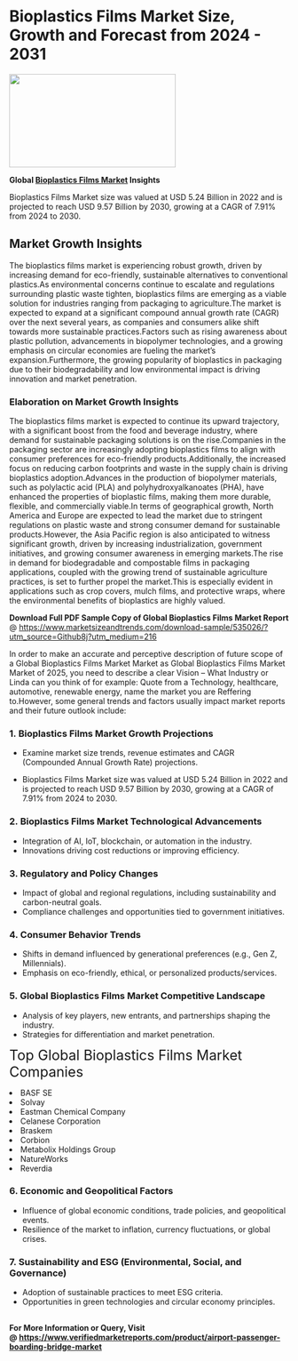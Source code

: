 <H1>Bioplastics Films Market Size, Growth and Forecast from 2024 - 2031</H1><img class="aligncenter size-medium wp-image-584254" src="https://thirdeyenews.in/wp-content/uploads/2024/09/Global-Market-Research-300x168.jpeg" alt="" width="300" height="168" /><p><strong>Global&nbsp;<a href="https://www.marketsizeandtrends.com/download-sample/535026/?utm_source=Github8j?utm_medium=216">Bioplastics Films Market</a> Insights</strong></p><p>Bioplastics Films Market size was valued at USD 5.24 Billion in 2022 and is projected to reach USD 9.57 Billion by 2030, growing at a CAGR of 7.91% from 2024 to 2030.</p><p><h2>Market Growth Insights</h2> The bioplastics films market is experiencing robust growth, driven by increasing demand for eco-friendly, sustainable alternatives to conventional plastics.As environmental concerns continue to escalate and regulations surrounding plastic waste tighten, bioplastics films are emerging as a viable solution for industries ranging from packaging to agriculture.The market is expected to expand at a significant compound annual growth rate (CAGR) over the next several years, as companies and consumers alike shift towards more sustainable practices.Factors such as rising awareness about plastic pollution, advancements in biopolymer technologies, and a growing emphasis on circular economies are fueling the market’s expansion.Furthermore, the growing popularity of bioplastics in packaging due to their biodegradability and low environmental impact is driving innovation and market penetration.<h3>Elaboration on Market Growth Insights</h3> The bioplastics films market is expected to continue its upward trajectory, with a significant boost from the food and beverage industry, where demand for sustainable packaging solutions is on the rise.Companies in the packaging sector are increasingly adopting bioplastics films to align with consumer preferences for eco-friendly products.Additionally, the increased focus on reducing carbon footprints and waste in the supply chain is driving bioplastics adoption.Advances in the production of biopolymer materials, such as polylactic acid (PLA) and polyhydroxyalkanoates (PHA), have enhanced the properties of bioplastic films, making them more durable, flexible, and commercially viable.In terms of geographical growth, North America and Europe are expected to lead the market due to stringent regulations on plastic waste and strong consumer demand for sustainable products.However, the Asia Pacific region is also anticipated to witness significant growth, driven by increasing industrialization, government initiatives, and growing consumer awareness in emerging markets.The rise in demand for biodegradable and compostable films in packaging applications, coupled with the growing trend of sustainable agriculture practices, is set to further propel the market.This is especially evident in applications such as crop covers, mulch films, and protective wraps, where the environmental benefits of bioplastics are highly valued.<p><span class=""><strong>Download Full PDF Sample Copy of Global Bioplastics Films Market Report</strong> @ <a href="https://www.marketsizeandtrends.com/download-sample/535026/?utm_source=Github8j?utm_medium=216" target="_blank">https://www.marketsizeandtrends.com/download-sample/535026/?utm_source=Github8j?utm_medium=216</a></span></p><p>In order to make an accurate and perceptive description of future scope of a Global&nbsp;Bioplastics Films Market Market as Global&nbsp;Bioplastics Films Market Market of 2025, you need to describe a clear Vision &ndash; What Industry or Linda can you think of for example: Quote from a Technology, healthcare, automotive, renewable energy, name the market you are Reffering to.However, some general trends and factors usually impact market reports and their future outlook include:</p><h3>1.&nbsp;<strong>Bioplastics Films Market Growth Projections</strong></h3><ul><li>Examine market size trends, revenue estimates and CAGR (Compounded Annual Growth Rate) projections.</li><li><p>Bioplastics Films Market size was valued at USD 5.24 Billion in 2022 and is projected to reach USD 9.57 Billion by 2030, growing at a CAGR of 7.91% from 2024 to 2030.</p></li></ul><h3>2.&nbsp;<strong>Bioplastics Films Market Technological Advancements</strong></h3><ul><li>Integration of AI, IoT, blockchain, or automation in the industry.</li><li>Innovations driving cost reductions or improving efficiency.</li></ul><h3>3.&nbsp;<strong>Regulatory and Policy Changes</strong></h3><ul><li>Impact of global and regional regulations, including sustainability and carbon-neutral goals.</li><li>Compliance challenges and opportunities tied to government initiatives.</li></ul><h3>4.&nbsp;<strong>Consumer Behavior Trends</strong></h3><ul><li>Shifts in demand influenced by generational preferences (e.g., Gen Z, Millennials).</li><li>Emphasis on eco-friendly, ethical, or personalized products/services.</li></ul><h3>5.&nbsp;<strong>Global Bioplastics Films Market Competitive Landscape</strong></h3><ul><li>Analysis of key players, new entrants, and partnerships shaping the industry.</li><li>Strategies for differentiation and market penetration.</li></ul><p data-pm-slice="1 1 []"><span style="color: inherit; font-family: inherit; font-size: 25px;">Top Global Bioplastics Films Market Companies</span></p><div class="" data-test-id=""><p><li>BASF SE</li><li> Solvay</li><li> Eastman Chemical Company</li><li> Celanese Corporation</li><li> Braskem</li><li> Corbion</li><li> Metabolix Holdings Group</li><li> NatureWorks</li><li> Reverdia</li></p></div><h3>6.&nbsp;<strong>Economic and Geopolitical Factors</strong></h3><ul><li>Influence of global economic conditions, trade policies, and geopolitical events.</li><li>Resilience of the market to inflation, currency fluctuations, or global crises.</li></ul><h3>7.&nbsp;<strong>Sustainability and ESG (Environmental, Social, and Governance)</strong></h3><ul><li>Adoption of sustainable practices to meet ESG criteria.</li><li>Opportunities in green technologies and circular economy principles.</li></ul><h2><strong style="font-size: 14px;">For More Information or Query, Visit @&nbsp;</strong><a style="background-color: #ffffff; font-size: 14px;" href="https://www.marketsizeandtrends.com/report/bioplastics-films-market/" target="_blank">https://www.verifiedmarketreports.com/product/airport-passenger-boarding-bridge-market</a></h2>
